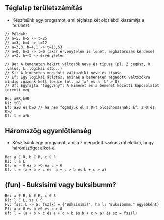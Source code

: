 ## Téglalap területszámítás
* Készítsünk egy programot, ami téglalap két oldalából kiszámítja a területet. 
```
// Példák:
// a=5, b=5 -> t=25
// a=3, b=4 -> t=12
// a=3,3, b=4,1 -> t=13,53
// a=0, b=3 -> t=0 (akár érvénytelen is lehet, meghatározás kérdése)
// a=3, b=-3 -> érvénytelen

// Be: A bemeneten bekért változók neve és típusa (pl. Z :egész, R :valós, L :logikai stb...)
// Ki: A kimeneten megadott változó(k) neve és típusa
// Ef: Egy logikai állítás, aminak a bemeneten megadott változókra mindig igaznak kell lennie (pl. az 'a' és a 'b' > 0)
// Uf: Egyfajta "függvény": A kimenet és a bemenet közötti kapcsolatot teremti meg

Be: a∈R,b∈R
Ki: t∈R
Ef: a≥0 és b≥0 // ha nem fogadjuk el a 0-t oldalhossznak: Ef: a>0 és b>0
Uf: t = a*b 
```
## Háromszög egyenlőtlenség
* Készítsünk egy programot, ami a 3 megadott szakaszról eldönti, hogy háromszöget alkot-e.
```
Be: a ∈ R, b ∈ R, c ∈ R
Ki: l ∈ L
Ef: a > 0 és b >0 és c > 0
Uf: l = (a + b > c és  a + c > b és b + c > a)
```
## (fun) - Buksisimi vagy buksibumm?
```
Be: a ∈ R, b ∈ R, c ∈ R
Ki: l ∈ L, sz ∈ S
Fv: fsz: L -> S, fsz(x) = {"Buksisimi!", ha l; "Buksibumm." egyébként}
Ef: a > 0 és b >0 és c > 0
Uf: l = (a + b > c és a + c > b és b + c > a) és sz = fsz(l)
```
